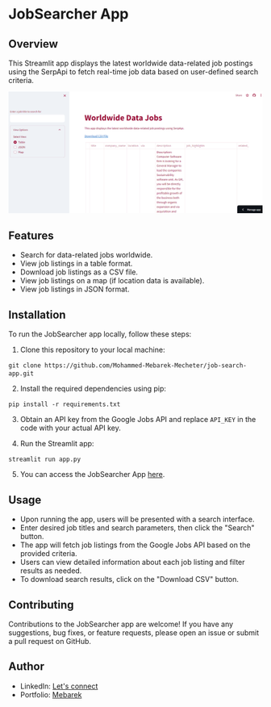 # JobSearcher App

## Overview

This Streamlit app displays the latest worldwide data-related job postings using the SerpApi to fetch real-time job data based on user-defined search criteria.

![JobSearcher App](app.PNG)

## Features

- Search for data-related jobs worldwide.
- View job listings in a table format.
- Download job listings as a CSV file.
- View job listings on a map (if location data is available).
- View job listings in JSON format.

## Installation

To run the JobSearcher app locally, follow these steps:

1. Clone this repository to your local machine:

```
git clone https://github.com/Mohammed-Mebarek-Mecheter/job-search-app.git
```

2. Install the required dependencies using pip:

```
pip install -r requirements.txt
```

3. Obtain an API key from the Google Jobs API and replace `API_KEY` in the code with your actual API key.

4. Run the Streamlit app:

```
streamlit run app.py
```
5. You can access the JobSearcher App [here](https://jobsearcher.streamlit.app/).

## Usage

- Upon running the app, users will be presented with a search interface.
- Enter desired job titles and search parameters, then click the "Search" button.
- The app will fetch job listings from the Google Jobs API based on the provided criteria.
- Users can view detailed information about each job listing and filter results as needed.
- To download search results, click on the "Download CSV" button.

## Contributing

Contributions to the JobSearcher app are welcome! If you have any suggestions, bug fixes, or feature requests, please open an issue or submit a pull request on GitHub.

## Author

- LinkedIn: [Let's connect](https://www.linkedin.com/in/mohammed-mecheter/)
- Portfolio: [Mebarek](https://mebarek.pages.dev/)
